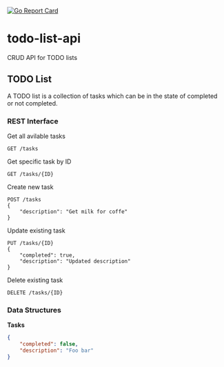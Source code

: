 [![Go Report Card](https://goreportcard.com/badge/github.com/project-todo/todo-list-api)](https://goreportcard.com/report/github.com/project-todo/todo-list-api)

# todo-list-api
CRUD API for TODO lists

## TODO List
A TODO list is a collection of tasks which can be in the state of completed or not completed.

### REST Interface

Get all avilable tasks
```http
GET /tasks
```

Get specific task by ID
```http
GET /tasks/{ID}
```

Create new task
```http
POST /tasks
{
	"description": "Get milk for coffe"
}
```

Update existing task
```http
PUT /tasks/{ID}
{
	"completed": true,
	"description": "Updated description"
}
```

Delete existing task
```http
DELETE /tasks/{ID}
```

### Data Structures

**Tasks**
```json
{
	"completed": false,
	"description": "Foo bar"
}
```
